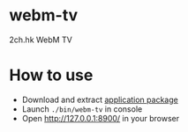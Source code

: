 # webm-tv
2ch.hk WebM TV

# How to use
* Download and extract [application package](https://github.com/Karasiq/webm-tv/releases/download/v1.0.1/webm-tv-1.0.1.zip)
* Launch `./bin/webm-tv` in console
* Open http://127.0.0.1:8900/ in your browser
